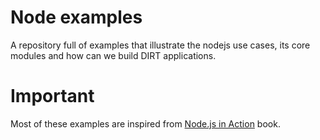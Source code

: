 # Node examples
A repository full of examples that illustrate the nodejs use cases, its core modules and how can we build DIRT applications.

# Important
Most of these examples are inspired from [Node.js in Action](https://www.manning.com/books/node-js-in-action) book.
